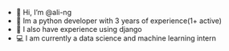 - 👋 Hi, I’m @ali-ng
- 🐍 Im a python developer with 3 years of experience(1+ active)
- 📗 I also have experience using django
- 💻 I am currently a data science and machine learning intern

<!---
ali-ng/ali-ng is a ✨ special ✨ repository because its `README.md` (this file) appears on your GitHub profile.
You can click the Preview link to take a look at your changes.
--->
